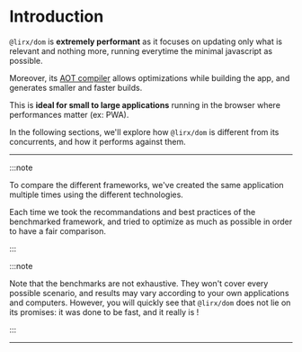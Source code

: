 # Introduction

`@lirx/dom` is **extremely performant** as it focuses on updating only what is relevant and nothing more,
running everytime the minimal javascript as possible.

Moreover, its [AOT compiler](/docs/documentation/aot-compiler/) allows optimizations while building the app, and generates smaller and faster builds.

This is **ideal for small to large applications** running in the browser where performances matter (ex: PWA).

In the following sections, we'll explore how `@lirx/dom` is different from its concurrents, and how it performs against them.

---

:::note

To compare the different frameworks, we've created the same application multiple times using the different technologies.

Each time we took the recommandations and best practices of the benchmarked framework, and tried to optimize as much as possible in order to have a fair comparison.

:::

:::note

Note that the benchmarks are not exhaustive. They won't cover every possible scenario, and results may vary according to your own applications and computers.
However, you will quickly see that `@lirx/dom` does not lie on its promises: it was done to be fast, and it really is !

:::

---
